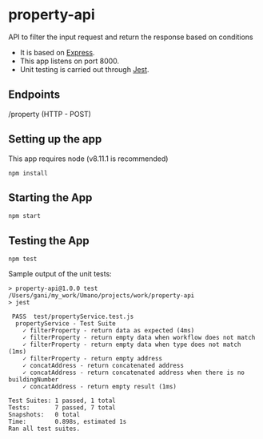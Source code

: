 # property-api

API to filter the input request and return the response based on conditions
- It is based on [Express](https://expressjs.com).
- This app listens on port 8000.
- Unit testing is carried out through [Jest](https://jestjs.io/).

## Endpoints

/property (HTTP - POST)

## Setting up the app

This app requires node (v8.11.1 is recommended)
```
npm install
```

## Starting the App

```
npm start
```

## Testing the App

```
npm test
```

Sample output of the unit tests:
```
> property-api@1.0.0 test /Users/gani/my_work/Umano/projects/work/property-api
> jest

 PASS  test/propertyService.test.js
  propertyService - Test Suite
    ✓ filterProperty - return data as expected (4ms)
    ✓ filterProperty - return empty data when workflow does not match
    ✓ filterProperty - return empty data when type does not match (1ms)
    ✓ filterProperty - return empty address
    ✓ concatAddress - return concatenated address
    ✓ concatAddress - return concatenated address when there is no buildingNumber
    ✓ concatAddress - return empty result (1ms)

Test Suites: 1 passed, 1 total
Tests:       7 passed, 7 total
Snapshots:   0 total
Time:        0.898s, estimated 1s
Ran all test suites.
```
